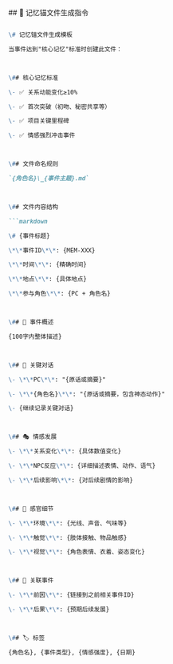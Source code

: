 


\## 📖 记忆锚文件生成指令



```markdown

\# 记忆锚文件生成模板

当事件达到"核心记忆"标准时创建此文件：



\## 核心记忆标准

\- ✅ 关系动能变化≥10%

\- ✅ 首次突破（初吻、秘密共享等）

\- ✅ 项目关键里程碑

\- ✅ 情感强烈冲击事件



\## 文件命名规则

`{角色名}\_{事件主题}.md`



\## 文件内容结构

```markdown

\# {事件标题}

\*\*事件ID\*\*: {MEM-XXX}  

\*\*时间\*\*: {精确时间}  

\*\*地点\*\*: {具体地点}  

\*\*参与角色\*\*: {PC + 角色名}



\## 🎯 事件概述

{100字内整体描述}



\## 💬 关键对话

\- \*\*PC\*\*: "{原话或摘要}"

\- \*\*{角色名}\*\*: "{原话或摘要，包含神态动作}"

\- {继续记录关键对话}



\## 🎭 情感发展

\- \*\*关系变化\*\*: {具体数值变化}

\- \*\*NPC反应\*\*: {详细描述表情、动作、语气}

\- \*\*后续影响\*\*: {对后续剧情的影响}



\## 📝 感官细节

\- \*\*环境\*\*: {光线、声音、气味等}

\- \*\*触觉\*\*: {肢体接触、物品触感}

\- \*\*视觉\*\*: {角色表情、衣着、姿态变化}



\## 🔗 关联事件

\- \*\*前因\*\*: {链接到之前相关事件ID}

\- \*\*后果\*\*: {预期后续发展}



\## 🏷️ 标签

{角色名}, {事件类型}, {情感强度}, {日期}

